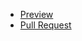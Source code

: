 - [Preview](https://Nvalja.github.io/my-project/)
- [Pull Request](https://github.com/Nvalja/my-project/compare/main...gh-pages)
